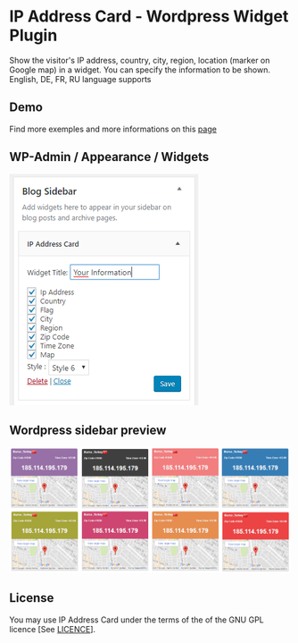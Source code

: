 IP Address Card - Wordpress Widget Plugin
=========

Show the visitor's IP address, country, city, region, location (marker on Google map) in a widget. You can specify the information to be shown. English, DE, FR, RU language supports

Demo
-------
Find more exemples and more informations on this [page](http://ip-address-card.ponguin.com)

WP-Admin / Appearance / Widgets
--
![alt text](https://github.com/ponguincom/ip-address-card-widget/blob/master/ip-address-card/ip-address-card-admin-en.png)

Wordpress sidebar preview
--
![alt text](https://github.com/ponguincom/ip-address-card-widget/blob/master/ip-address-card/ip-address-card-en.png)


License
-------
You may use IP Address Card under the terms of the of the GNU GPL licence [See [LICENCE](http://www.gnu.org/licenses/gpl-3.0.en.html)].
